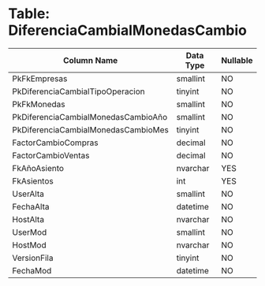 # Table: DiferenciaCambialMonedasCambio

| Column Name | Data Type | Nullable |
|-------------|-----------|----------|
| PkFkEmpresas | smallint | NO |
| PkDiferenciaCambialTipoOperacion | tinyint | NO |
| PkFkMonedas | smallint | NO |
| PkDiferenciaCambialMonedasCambioAño | smallint | NO |
| PkDiferenciaCambialMonedasCambioMes | tinyint | NO |
| FactorCambioCompras | decimal | NO |
| FactorCambioVentas | decimal | NO |
| FkAñoAsiento | nvarchar | YES |
| FkAsientos | int | YES |
| UserAlta | smallint | NO |
| FechaAlta | datetime | NO |
| HostAlta | nvarchar | NO |
| UserMod | smallint | NO |
| HostMod | nvarchar | NO |
| VersionFila | tinyint | NO |
| FechaMod | datetime | NO |
